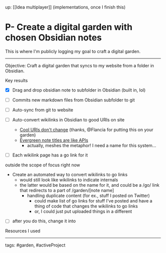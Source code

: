 up: [[Idea multiplayer]] (implementations, once I finish this)
# P- Create a digital garden with chosen Obsidian notes

This is where I'm publicly logging my goal to craft a digital garden.

---
Objective: Craft a digital garden that syncs to my website from a folder in Obsidian.

Key results
- [x] Drag and drop obsidian note to subfolder in Obsidian (built in, lol)
- [ ] Commits new markdown files from Obsidian subfolder to git
- [ ] Auto-sync from git to website
- [ ] Auto-convert wikilinks in Obsidian to good URIs on site
	- [Cool URIs don't change](https://www.w3.org/Provider/Style/URI) (thanks, @Flancia for putting this on your garden) 
	- [Evergreen note titles are like APIs](https://notes.andymatuschak.org/Evergreen_note_titles_are_like_APIs)
		- actually, meshes the metaphor! I need a name for this system...
- [ ] Each wikilink page has a go link for it


outside the scope of focus right now
- Create an automated way to convert wikilinks to go links
	- would still look like wikilinks to indicate internals
	- the latter would be based on the name for it, and could be a /go/ link that redirects to a part of /garden/[note name]
		- handling duplicate content (for ex., stuff I posted on Twitter)
			- could make list of go links for stuff I've posted and have a thing of code that changes the wikilinks to go links
			- or, I could just put uploaded things in a different



- [ ] after you do this, change it into 

Resources I used

---
tags: #garden, #activeProject 